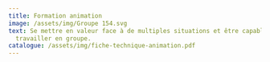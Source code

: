 ```yaml
---
title: Formation animation
image: /assets/img/Groupe 154.svg
text: Se mettre en valeur face à de multiples situations et être capable de
  travailler en groupe.
catalogue: /assets/img/fiche-technique-animation.pdf
---
```


